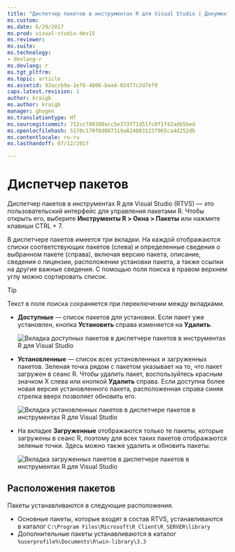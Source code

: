 ```yaml
---
title: "Диспетчер пакетов в инструментах R для Visual Studio | Документация Майкрософт"
ms.custom: 
ms.date: 6/29/2017
ms.prod: visual-studio-dev15
ms.reviewer: 
ms.suite: 
ms.technology:
- devlang-r
ms.devlang: r
ms.tgt_pltfrm: 
ms.topic: article
ms.assetid: 93accb9a-1ef8-4806-baa4-02477c2d7ef0
caps.latest.revision: 1
author: kraigb
ms.author: kraigb
manager: ghogen
ms.translationtype: HT
ms.sourcegitcommit: 712cc780388acc5e373f71d51fc8f1f42adb5bed
ms.openlocfilehash: 5170c170f8d087319a8240831237965ca4d252db
ms.contentlocale: ru-ru
ms.lasthandoff: 07/12/2017

---
```


# <a name="package-manager"></a>Диспетчер пакетов

Диспетчер пакетов в инструментах R для Visual Studio (RTVS) — это пользовательский интерфейс для управления пакетами R. Чтобы открыть его, выберите **Инструменты R > Окна > Пакеты** или нажмите клавиши CTRL + 7.

В диспетчере пакетов имеется три вкладки. На каждой отображаются списки соответствующих пакетов (слева) и определенные сведения о выбранном пакете (справа), включая версию пакета, описание, сведения о лицензии, расположении установки пакета, а также ссылки на другие важные сведения. С помощью поля поиска в правом верхнем углу можно сортировать список.

> [!Tip]
> Текст в поле поиска сохраняется при переключении между вкладками.

- **Доступные** — список пакетов для установки. Если пакет уже установлен, кнопка **Установить** справа изменяется на **Удалить**.

    ![Вкладка доступных пакетов в диспетчере пакетов в инструментах R для Visual Studio](media/package-manager-available.png)

- **Установленные** — список всех установленных и загруженных пакетов. Зеленая точка рядом с пакетом указывает на то, что пакет загружен в сеанс R. Чтобы удалить пакет, воспользуйтесь красным значком X слева или кнопкой **Удалить** справа. Если доступна более новая версия установленного пакета, расположенная справа синяя стрелка вверх позволяет обновить его.

    ![Вкладка установленных пакетов в диспетчере пакетов в инструментах R для Visual Studio](media/package-manager-installed.png)

- На вкладке **Загруженные** отображаются только те пакеты, которые загружены в сеанс R, поэтому для всех таких пакетов отображаются зеленые точки. Здесь можно также удалить и обновить пакеты.

    ![Вкладка загруженных пакетов в диспетчере пакетов в инструментах R для Visual Studio](media/package-manager-loaded.png)

## <a name="package-locations"></a>Расположения пакетов

Пакеты устанавливаются в следующие расположения.

- Основные пакеты, которые входят в состав RTVS, устанавливаются в каталог `C:\Program Files\Microsoft\R Client\R_SERVER\library`
- Дополнительные пакеты устанавливаются в каталог `%userprofile%\Documents\R\win-library\3.3`

